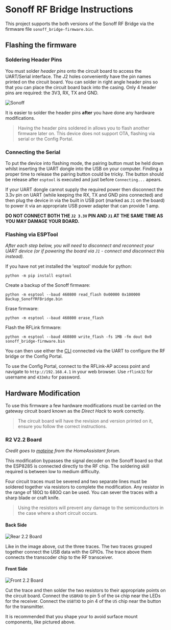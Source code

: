 # Sonoff RF Bridge Instructions

This project supports the both versions of the Sonoff RF Bridge via the firmware file `sonoff_bridge-firmware.bin`.

## Flashing the firmware

### Soldering Header Pins

You must solder *header pins* onto the circuit board to access the UART/Serial interface.
The J2 holes conveniently have the pin names printed on the circuit board.
You can solder in right angle header pins so that you can place the circuit board back into the casing.
Only 4 header pins are required: the 3V3, RX, TX and GND.

![Sonoff](sonoff_22_serial.png "A photo showing the Sonoff Bridge R2 circuit board with header pins soldered in.")

It is easier to solder the header pins **after** you have done any hardware modifications.

> Having the header pins soldered in allows you to flash another firmware later on.
This device does not support OTA,  flashing via serial or the Config Portal.

### Connecting the Serial

To put the device into flashing mode, the pairing button must be held down whilst inserting the UART dongle into the USB on your computer. Finding a proper time to release the pairing button could be tricky. The button should be release after `esptool` is executed and just before `Connecting...` apears.

If your UART dongle cannot supply the required power then disconnect the 3.3v pin on UART (while keeping the RX, TX and GND pins connected) and then plug the device in via the built in USB port (marked as `J1` on the board) to power it via an appropriate USB power adapter that can provide 1 amp.

**DO NOT CONNECT BOTH THE `J2 3.3V` PIN AND `J1` AT THE SAME TIME AS YOU MAY DAMAGE YOUR BOARD.**

### Flashing via ESPTool

*After each step below, you will need to disconnect and reconnect your UART device (or if powering the board via `J1` - connect and disconnect this instead).*

If you have not yet installed the 'esptool' module for python:

```shell
python -m pip install esptool
```

Create a backup of the Sonoff firmware:

```shell
python -m esptool --baud 460800 read_flash 0x00000 0x100000 Backup_SonoffRFBridge.bin
```

Erase firmware:

```shell
python -m esptool --baud 460800 erase_flash
```

Flash the RFLink firmware:

```shell
python -m esptool --baud 460800 write_flash -fs 1MB -fm dout 0x0 sonoff_bridge-firmware.bin
```

You can then use either the [CLI](/CLI_Reference_Guide.md) connected via the UART to configure the RF bridge or the Config Portal.

To use the Config Portal, connect to the RFLink-AP access point and navigate to `http://192.168.4.1` in your web browser. Use `rflink32` for username and `433mhz` for password.

## Hardware Modification

To use this firmware a few hardware modifications must be carried on the gateway circuit board known as the *Direct Hack* to work correctly.

> The circuit board will have the revision and version printed on it, ensure you follow the correct instructions.

### R2 V2.2 Board

*Credit goes to [mateine](https://community.home-assistant.io/t/new-sonoff-rf-bridge-board-need-flashing-help/344326/17) from the HomeAssistant forum.*

This modification bypasses the signal decoder on the Sonoff board so that the ESP8285 is connected directly to the RF chip.
The soldering skill required is between low to medium difficulty.

Four circuit traces must be severed and two separate lines must be soldered together via resistors to complete the modification.
Any resistor in the range of 180Ω to 680Ω can be used.
You can sever the traces with a sharp blade or craft knife.

> Using the resistors will prevent any damage to the semiconductors in the case where a short circuit occurs.

#### Back Side

![Rear 2.2 Board](sonoff_22_back.png)

Like in the image above, cut the three traces.
The two traces grouped together connect the USB data with the GPIOs.
The trace above them connects the transcoder chip to the RF transceiver.

#### Front Side

![Front 2.2 Board](sonoff_22_front.png)

Cut the trace and then solder the two resistors to their appropriate points on the circuit board.
Connect the `USBRXD` to pin 5 of the `U4` chip near the LEDs for the receiver.
Connect the `USBTXD` to pin 4 of the `U5` chip near the button for the transmitter.

It is recommended that you shape your to avoid surface mount components, like pictured above.
